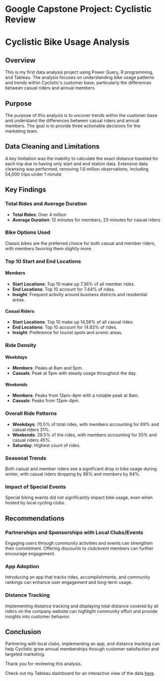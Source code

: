 # Google Capstone Project: Cyclistic Review
# Cyclistic Bike Usage Analysis

## Overview
This is my first data analysis project using Power Query, R programming, and Tableau. The analysis focuses on understanding bike usage patterns and trends within Cyclistic's customer base, particularly the differences between casual riders and annual members.

## Purpose
The purpose of this analysis is to uncover trends within the customer base and understand the differences between casual riders and annual members. The goal is to provide three actionable decisions for the marketing team.

## Data Cleaning and Limitations
A key limitation was the inability to calculate the exact distance traveled for each trip due to having only start and end station data. Extensive data cleansing was performed, removing 1.6 million observations, including 54,000 trips under 1 minute.

## Key Findings

### Total Rides and Average Duration
- **Total Rides**: Over 4 million
- **Average Duration**: 12 minutes for members, 23 minutes for casual riders

### Bike Options Used
Classic bikes are the preferred choice for both casual and member riders, with members favoring them slightly more.

### Top 10 Start and End Locations
#### Members
- **Start Locations**: Top 10 make up 7.36% of all member rides.
- **End Locations**: Top 10 account for 7.44% of rides.
- **Insight**: Frequent activity around business districts and residential areas.

#### Casual Riders
- **Start Locations**: Top 10 make up 14.56% of all casual rides.
- **End Locations**: Top 10 account for 14.83% of rides.
- **Insight**: Preference for tourist spots and scenic areas.

### Ride Density
#### Weekdays
- **Members**: Peaks at 8am and 5pm.
- **Casuals**: Peak at 5pm with steady usage throughout the day.

#### Weekends
- **Members**: Peaks from 12pm-4pm with a notable peak at 8am.
- **Casuals**: Peaks from 12pm-4pm.

### Overall Ride Patterns
- **Weekdays**: 70.5% of total rides, with members accounting for 69% and casual riders 31%.
- **Weekends**: 29.5% of the rides, with members accounting for 55% and casual riders 45%.
- **Saturday**: Highest count of rides.

### Seasonal Trends
Both casual and member riders see a significant drop in bike usage during winter, with casual riders dropping by 86% and members by 64%.

### Impact of Special Events
Special biking events did not significantly impact bike usage, even when hosted by local cycling clubs.

## Recommendations

### Partnerships and Sponsorships with Local Clubs/Events
Engaging users through community activities and events can strengthen their commitment. Offering discounts to club/event members can further encourage engagement.

### App Adoption
Introducing an app that tracks rides, accomplishments, and community rankings can enhance user engagement and long-term usage.

### Distance Tracking
Implementing distance tracking and displaying total distance covered by all riders on the company website can highlight community effort and provide insights into customer behavior.

## Conclusion
Partnering with local clubs, implementing an app, and distance tracking can help Cyclistic grow annual memberships through customer satisfaction and targeted marketing.

Thank you for reviewing this analysis.

Check out my Tableau dashboard for an interactive view of the data [here](https://public.tableau.com/views/CyclisticReview/CyclisticReview?:language=en-US&:sid=&:redirect=auth&:display_count=n&:origin=viz_share_link).
